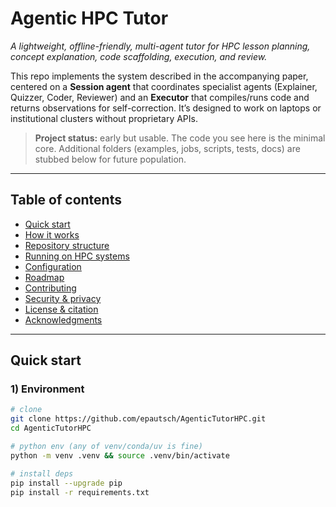 # Agentic HPC Tutor

_A lightweight, offline-friendly, multi-agent tutor for HPC lesson planning, concept explanation, code scaffolding, execution, and review._

This repo implements the system described in the accompanying paper, centered on a **Session agent** that coordinates specialist agents (Explainer, Quizzer, Coder, Reviewer) and an **Executor** that compiles/runs code and returns observations for self-correction. It’s designed to work on laptops or institutional clusters without proprietary APIs.

> **Project status:** early but usable. The code you see here is the minimal core. Additional folders (examples, jobs, scripts, tests, docs) are stubbed below for future population.

---

## Table of contents
- [Quick start](#quick-start)
- [How it works](#how-it-works)
- [Repository structure](#repository-structure)
- [Running on HPC systems](#running-on-hpc-systems)
- [Configuration](#configuration)
- [Roadmap](#roadmap)
- [Contributing](#contributing)
- [Security & privacy](#security--privacy)
- [License & citation](#license--citation)
- [Acknowledgments](#acknowledgments)

---

## Quick start

### 1) Environment
```bash
# clone
git clone https://github.com/epautsch/AgenticTutorHPC.git
cd AgenticTutorHPC

# python env (any of venv/conda/uv is fine)
python -m venv .venv && source .venv/bin/activate

# install deps
pip install --upgrade pip
pip install -r requirements.txt  

